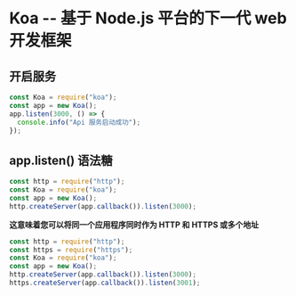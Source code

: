 # Koa -- 基于 Node.js 平台的下一代 web 开发框架

## 开启服务

```js
const Koa = require("koa");
const app = new Koa();
app.listen(3000, () => {
  console.info("Api 服务启动成功");
});
```

## app.listen() 语法糖

```js
const http = require("http");
const Koa = require("koa");
const app = new Koa();
http.createServer(app.callback()).listen(3000);
```

**这意味着您可以将同一个应用程序同时作为 HTTP 和 HTTPS 或多个地址**

```js
const http = require("http");
const https = require("https");
const Koa = require("koa");
const app = new Koa();
http.createServer(app.callback()).listen(3000);
https.createServer(app.callback()).listen(3001);
```